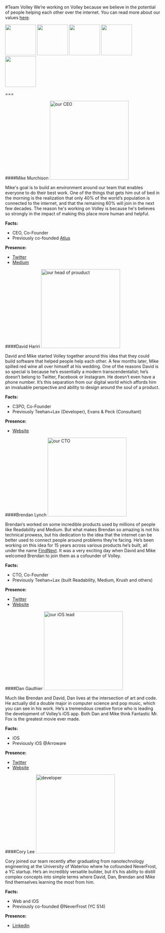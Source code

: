 #Team Volley
We’re working on Volley because we believe in the potential of people helping each other over the internet. You can read more about our values [here](https://github.com/VolleyIndustries/readme/edit/master/values.md).

<a href="#mike-murchison"><img src="http://i.imgur.com/gHjEVeD.jpg" width="100px"></a>
<a href="#david-hariri"><img src="http://i.imgur.com/2UlN7LS.jpg" width="100px"></a>
<a href="#brendan-lynch"><img src="http://i.imgur.com/ja4lCRK.jpg" width="100px"></a>
<a href="#dan-gauthier"><img src="http://i.imgur.com/75l2KTI.jpg" width="100px"></a>
<a href="#cory-lee"><img src="http://i.imgur.com/DXhy37C.jpg" width="100px"></a>

===

####Mike Murchison
<a href="#mike-murchison"><img src="http://i.imgur.com/gHjEVeD.jpg" width="256px" alt="our CEO"></a>

Mike's goal is to build an environment around our team that enables everyone to do their best work. One of the things that gets him out of bed in the morning is the realization that only 40% of the world’s population is connected to the internet, and that the remaining 60% will join in the next few decades. The reason he's working on Volley is because he's believes so strongly in the impact of making this place more human and helpful.

**Facts:**
- CEO, Co-Founder
- Previously co-founded [Atlus](http://crunchbase.com/organization/atlus-inc)

**Presence:**
- [Twitter](https://twitter.com/mimurchison "Mike's Twitter")
- [Medium](https://medium.com/@mimurchison "Mike's Medium")

####David Hariri
<a href="#david-hariri"><img src="http://i.imgur.com/2UlN7LS.jpg" width="256px" alt="our head of prouduct"></a>

David and Mike started Volley together around this idea that they could build software that helped people help each other. A few months later, Mike spilled red wine all over himself at his wedding. One of the reasons David is so special is because he’s essentially a modern transcendentalist; he’s doesn’t belong to Twitter, Facebook or Instagram. He doesn’t even have a phone number. It’s this separation from our digital world which affords him an invaluable perspective and ability to design around the soul of a product.

**Facts:**
- C3PO, Co-Founder
- Previously Teehan+Lax (Developer), Evans & Peck (Consultant)

**Presence:**
- [Website](http://dhariri.com "David's Site")

####Brendan Lynch
<a href="#brendan-lynch"><img src="http://i.imgur.com/ja4lCRK.jpg" width="256" alt="our CTO"></a>

Brendan’s worked on some incredible products used by millions of people like Readability and Medium. But what makes Brendan so amazing is not his technical prowess, but his dedication to the idea that the internet can be better used to connect people around problems they’re facing. He’s been working on this idea for 15 years across various products he’s built, all under the name [FindNext](http://brendanlynch.com/text/volley). It was a very exciting day when David and Mike welcomed Brendan to join them as a cofounder of Volley.

**Facts:**
- CTO, Co-Founder
- Previously Teehan+Lax (built Readability, Medium, Krush and others)

**Presence:**
- [Twitter](https://twitter.com/brendanlynch "Brendan's Twitter")
- [Website](http://brendanlynch.com "Brendan's Site")

####Dan Gauthier
<a href="#dan-gauthier"><img src="http://i.imgur.com/75l2KTI.jpg" width="256px" alt="our iOS lead"></a>

Much like Brendan and David, Dan lives at the intersection of art and code. He actually did a double major in computer science and pop music, which you can see in his work. He’s a tremendous creative force who is leading the development of Volley’s iOS app. Both Dan and Mike think Fantastic Mr. Fox is the greatest movie ever made.

**Facts:**
- iOS 
- Previously iOS @Arroware

**Presence:**
- [Twitter](https://twitter.com/Cowfaboo "Dan's Twitter")
- [Website](http://www.twigrunner.com/ "Dan's Site")

####Cory Lee
<a href="#cory-lee"><img src="http://i.imgur.com/DXhy37C.jpg" width="256" alt="developer"></a>

Cory joined our team recently after graduating from nanotechnology engineering at the University of Waterloo where he cofounded NeverFrost, a YC startup. He’s an incredibly versatile builder, but it’s his ability to distill complex concepts into simple terms where David, Dan, Brendan and Mike find themselves learning the most from him.

**Facts:**
- Web and iOS 
- Previously co-founded @NeverFrost (YC S14)

**Presence:**
- [Linkedin](https://www.linkedin.com/profile/view?id=96314473&authType=NAME_SEARCH&authToken=kAgg&locale=en_US&trk=tyah&trkInfo=clickedVertical%3Amynetwork%2Cidx%3A1-1-1%2CtarId%3A1434382385746%2Ctas%3Acory%20 "Cory's Linkedin")


